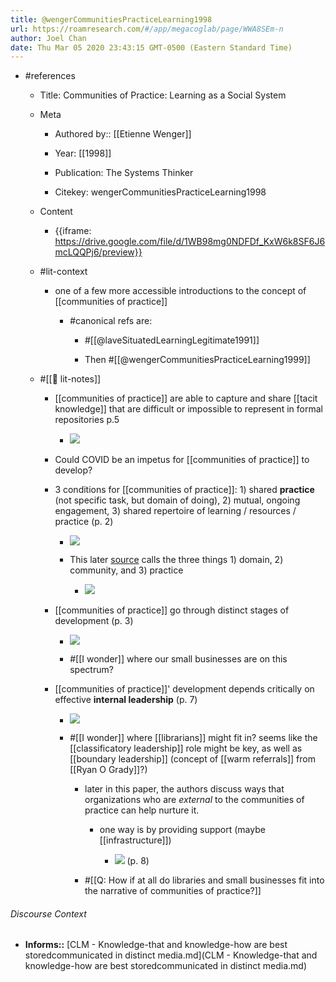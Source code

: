 ```yaml
---
title: @wengerCommunitiesPracticeLearning1998
url: https://roamresearch.com/#/app/megacoglab/page/WWA8SEm-n
author: Joel Chan
date: Thu Mar 05 2020 23:43:15 GMT-0500 (Eastern Standard Time)
---
```


- #references

    - Title: Communities of Practice: Learning as a Social System

    - Meta

        - Authored by::  [[Etienne Wenger]]

        - Year: [[1998]]

        - Publication: The Systems Thinker

        - Citekey: wengerCommunitiesPracticeLearning1998

    - Content

        - {{iframe: https://drive.google.com/file/d/1WB98mg0NDFDf_KxW6k8SF6J6mcLQQPj6/preview}}

    - #lit-context

        - one of a few more accessible introductions to the concept of [[communities of practice]]

            - #canonical refs are:

                - #[[@laveSituatedLearningLegitimate1991]]

                - Then #[[@wengerCommunitiesPracticeLearning1999]]

    - #[[📝 lit-notes]]

        - [[communities of practice]] are able to capture and share [[tacit knowledge]] that are difficult or impossible to represent in formal repositories p.5

            - ![](https://firebasestorage.googleapis.com/v0/b/firescript-577a2.appspot.com/o/imgs%2Fapp%2Fmegacoglab%2Fdnh6mw8Qbm?alt=media&token=4a729b47-3d6e-4aa0-ba37-9b797483ace6)

        - Could COVID be an impetus for [[communities of practice]] to develop?

        - 3 conditions for [[communities of practice]]: 1) shared __practice__ (not specific task, but domain of doing), 2) mutual, ongoing engagement, 3) shared repertoire of learning / resources / practice (p. 2)

            - ![](https://firebasestorage.googleapis.com/v0/b/firescript-577a2.appspot.com/o/imgs%2Fapp%2Fmegacoglab%2FtndZeGkyXF.png?alt=media&token=bf9e9f00-ac23-4df9-b3fd-af2f609cf52e)

            - This later [source](http://www.linqed.net/media/15868/COPCommunities_of_practiceDefinedEWenger.pdf) calls the three things 1) domain, 2) community, and 3) practice

                - ![](https://firebasestorage.googleapis.com/v0/b/firescript-577a2.appspot.com/o/imgs%2Fapp%2Fmegacoglab%2Ffb6-0Vfh27.png?alt=media&token=45484e0a-ef74-43a6-8963-cf5f16fe94a3)

        - [[communities of practice]] go through distinct stages of development (p. 3)

            - ![](https://firebasestorage.googleapis.com/v0/b/firescript-577a2.appspot.com/o/imgs%2Fapp%2Fmegacoglab%2FwcUe2mCU3X.png?alt=media&token=99cb9264-e544-4485-8a2a-7fcb6a443033)

            - #[[I wonder]] where our small businesses are on this spectrum?

        - [[communities of practice]]' development depends critically on effective __internal leadership__ (p. 7)

            - ![](https://firebasestorage.googleapis.com/v0/b/firescript-577a2.appspot.com/o/imgs%2Fapp%2Fmegacoglab%2FM1XgOaeo4S.png?alt=media&token=2807ee1d-ef22-4e6a-b10c-136319318ac1)

            - #[[I wonder]] where [[librarians]] might fit in? seems like the [[classificatory leadership]] role might be key, as well as [[boundary leadership]] (concept of [[warm referrals]] from [[Ryan O Grady]]?)

                - later in this paper, the authors discuss ways that organizations who are *external* to the communities of practice can help nurture it.

                    - one way is by providing support (maybe [[infrastructure]])

                        - ![](https://firebasestorage.googleapis.com/v0/b/firescript-577a2.appspot.com/o/imgs%2Fapp%2Fmegacoglab%2FRPJsSfkQCr.png?alt=media&token=9d39d2cb-bd22-4e48-96c0-45bb184f97a9) (p. 8)

                - #[[Q: How if at all do libraries and small businesses fit into the narrative of communities of practice?]]

###### Discourse Context

- **Informs::** [CLM - Knowledge-that and knowledge-how are best storedcommunicated in distinct media.md](CLM - Knowledge-that and knowledge-how are best storedcommunicated in distinct media.md)

